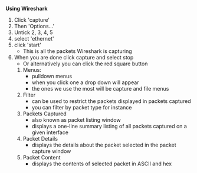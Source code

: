  **Using Wireshark**
1. Click 'capture'
2. Then 'Options...'
3. Untick 2, 3, 4, 5
4. select 'ethernet'
5. click 'start'
    - This is all the packets Wireshark is capturing
6. When you are done click capture and select stop
    - Or alternatively you can click the red square button
    1. Menus:
        - pulldown menus
        - when you click one a drop down will appear
        - the ones we use the most will be capture and file menus
    2. Filter
        - can be used to restrict the packets displayed in packets captured
        - you can filter by packet type for instance
    3. Packets Captured
        - also known as packet listing window
        - displays a one-line summary listing of all packets captured on a given interface
    4. Packet Details
        - displays the details about the packet selected in the packet capture window
    5. Packet Content
        - displays the contents of selected packet in ASCII and hex